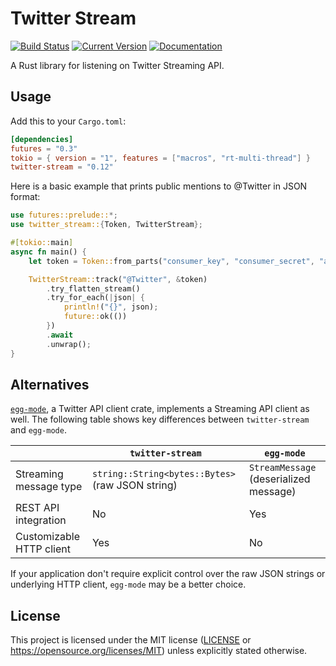 # Twitter Stream

[![Build Status](https://github.com/tesaguri/twitter-stream-rs/workflows/CI/badge.svg)](https://github.com/tesaguri/twitter-stream-rs/actions)
[![Current Version](https://img.shields.io/crates/v/twitter-stream.svg)](https://crates.io/crates/twitter-stream)
[![Documentation](https://docs.rs/twitter-stream/badge.svg)](https://docs.rs/twitter-stream/)

A Rust library for listening on Twitter Streaming API.

## Usage

Add this to your `Cargo.toml`:

```toml
[dependencies]
futures = "0.3"
tokio = { version = "1", features = ["macros", "rt-multi-thread"] }
twitter-stream = "0.12"
```

Here is a basic example that prints public mentions to @Twitter in JSON format:

```rust
use futures::prelude::*;
use twitter_stream::{Token, TwitterStream};

#[tokio::main]
async fn main() {
    let token = Token::from_parts("consumer_key", "consumer_secret", "access_key", "access_secret");

    TwitterStream::track("@Twitter", &token)
        .try_flatten_stream()
        .try_for_each(|json| {
            println!("{}", json);
            future::ok(())
        })
        .await
        .unwrap();
}
```

## Alternatives

[`egg-mode`], a Twitter API client crate, implements a Streaming API client as well. The following table shows key differences between `twitter-stream` and `egg-mode`.

[`egg-mode`]: https://crates.io/crates/egg-mode

|                          | `twitter-stream`                                 | `egg-mode`                             |
| ------------------------ | ------------------------------------------------ | -------------------------------------- |
| Streaming message type   | `string::String<bytes::Bytes>` (raw JSON string) | `StreamMessage` (deserialized message) |
| REST API integration     | No                                               | Yes                                    |
| Customizable HTTP client | Yes                                              | No                                     |

If your application don't require explicit control over the raw JSON strings or underlying HTTP client, `egg-mode` may be a better choice.

## License

This project is licensed under the MIT license ([LICENSE](LICENSE) or https://opensource.org/licenses/MIT) unless explicitly stated otherwise.

